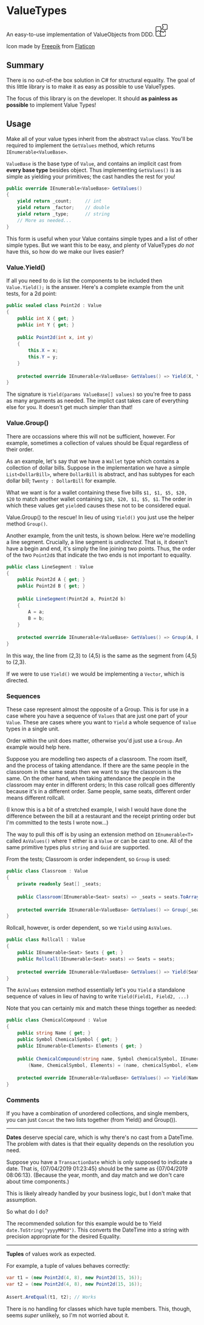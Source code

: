 # ValueTypes
An easy-to-use implementation of ValueObjects from DDD. 
![ValueTypes](./ValueTypes-Small.png)

Icon made by [Freepik]("https://www.flaticon.com/authors/freepik") from [Flaticon]("https://www.flaticon.com/")

## Summary

There is no out-of-the box solution in C# for structural equality.
The goal of this little library is to make it as easy as possible to use
ValueTypes.

The focus of this library is on the developer.
It should **as painless as possible** to implement Value Types!

## Usage

Make all of your value types inherit from the abstract `Value` class.
You'll be required to implement the `GetValues` method, which returns `IEnumerable<ValueBase>`.

`ValueBase` is the base type of `Value`, and contains an implicit cast from **every base type**
besides object.
Thus implementing `GetValues()` is as simple as yielding your primitives;
the cast handles the rest for you!

``` csharp
public override IEnumerable<ValueBase> GetValues()
{
    yield return _count;     // int
    yield return _factor;    // double
    yield return _type;      // string
    // More as needed...
}
```

This form is useful when your Value contains simple types and a list of other simple types.
But we want this to be easy, and plenty of ValueTypes *do not* have this,
so how do we make our lives easier?

### Value.Yield()

If all you need to do is list the components to be included then `Value.Yield();` is the answer.
Here's a complete example from the unit tests, for a 2d point:

``` csharp
public sealed class Point2d : Value
{
    public int X { get; }
    public int Y { get; }

    public Point2d(int x, int y)
    {
        this.X = x;
        this.Y = y;
    }

    protected override IEnumerable<ValueBase> GetValues() => Yield(X, Y);
}
```

The signature is `Yield(params ValueBase[] values)` so you're free to pass as many
arguments as needed. The implict cast takes care of everything else for you.
It doesn't get much simpler than that!

### Value.Group()

There are occassions where this will not be sufficient, however.
For example, sometimes a collection of values should be Equal regardless of their order.

As an example, let's say that we have a `Wallet` type which contains a collection of dollar bills.
Suppose in the implementation we have a simple `List<DollarBill>`,
where `DollarBill` is abstract, and has subtypes for each dollar bill;
`Twenty : DollarBill` for example.

What we want is for a wallet containing these five bills `$1, $1, $5, $20, $20`
to match another wallet containing `$20, $20, $1, $5, $1`.
The order in which these values get `yield`ed causes these not to be considered equal.

Value.Group() to the rescue!
In lieu of using `Yield()` you just use the helper method `Group()`.

Another example, from the unit tests, is shown below.
Here we're modelling a line segment.
Crucially, a line segment is *undirected*.
That is, it doesn't have a begin and end, it's simply the line joining two points.
Thus, the order of the two `Point2d`s that indicate the two ends is not important to equality.

``` csharp
public class LineSegment : Value
{
    public Point2d A { get; }
    public Point2d B { get; }

    public LineSegment(Point2d a, Point2d b)
    {
        A = a;
        B = b;
    }

    protected override IEnumerable<ValueBase> GetValues() => Group(A, B);
}
```

In this way, the line from (2,3) to (4,5) is the same as
the segment from (4,5) to (2,3).

If we were to use `Yield()` we would be implementing a `Vector`, which is directed.

### Sequences
These case represent almost the opposite of a Group. This is for use in a case where you have a sequence of `Values` that
are just one part of your `Value`. These are cases where you want to `Yield` a whole sequence of `Value` types in a single unit.

Order within the unit does matter, otherwise you'd just use a `Group`. An example would help here.

Suppose you are modelling two aspects of a classroom. The room itself, and the process of taking attendance.
If there are the same people in the classroom in the same seats then we want to say the classroom is the same.
On the other hand, when taking attendance the people in the classroom may enter in different orders;
In this case rollcall goes differently because it's in a different order. Same people, same seats, different order means different rollcall.

(I know this is a bit of a stretched example, I wish I would have done the difference between the bill at
a restaurant and the receipt printing order but I'm committed to the tests I wrote now...)

The way to pull this off is by using an extension method on `IEnumerable<T>` called `AsValues()` where
`T` either is a `Value` or can be cast to one. All of the same primitive types plus `string` and `Guid` are supported.

From the tests; Classroom is order independent, so `Group` is used:
``` csharp
public class Classroom : Value
{
    private readonly Seat[] _seats;

    public Classroom(IEnumerable<Seat> seats) => _seats = seats.ToArray();

    protected override IEnumerable<ValueBase> GetValues() => Group(_seats);
}
```

Rollcall, however, is order dependent, so we `Yield` using `AsValues`.
``` csharp
public class Rollcall : Value
{
    public IEnumerable<Seat> Seats { get; }
    public Rollcall(IEnumerable<Seat> seats) => Seats = seats;

    protected override IEnumerable<ValueBase> GetValues() => Yield(Seats.AsValues());
}
```

The `AsValues` extension method essentially let's you `Yield` a standalone sequence of values
in lieu of having to write `Yield(Field1, Field2, ...)`

Note that you can certainly mix and match these things together as needed:

``` csharp
public class ChemicalCompound : Value
{
    public string Name { get; }
    public Symbol ChemicalSymbol { get; }
    public IEnumerable<Elements> Elements { get; }

    public ChemicalCompound(string name, Symbol chemicalSymbol, IEnumerable<Elements> elements) =>
        (Name, ChemicalSymbol, Elements) = (name, chemicalSymbol, elements.ToList());

    protected override IEnumerable<ValueBase> GetValues() => Yield(Name, Symbol, Elements.AsValues());
}
```

### Comments

If you have a combination of unordered collections, and single members, you can just
`Concat` the two lists together (from Yield() and Group()).

----

**Dates** deserve special care, which is why there's no cast from a DateTime.
The problem with dates is that their equality depends on the resolution you need.

Suppose you have a `TransactionDate` which is only supposed to indicate a date.
That is, {07/04/2019 01:23:45} should be the same as {07/04/2019 08:06:13}.
(Because the year, month, and day match and we don't care about time components.)

This is likely already handled by your business logic, but I don't make that assumption.

So what do I do?

The recommended solution for this example would be to Yield
`date.ToString("yyyyMMdd")`.
This converts the DateTime into a string with precision appropriate for the desired Equality.

----

**Tuples** of values work as expected.

For example, a tuple of values behaves correctly:
``` csharp
var t1 = (new Point2d(4, 8), new Point2d(15, 16));
var t2 = (new Point2d(4, 8), new Point2d(15, 16));

Assert.AreEqual(t1, t2); // Works
```

There is no handling for classes which have tuple members.
This, though, seems *super* unlikely, so I'm not worried about it.